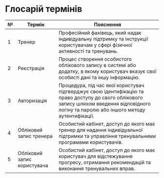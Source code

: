 # Глосарій термінів
|№|Термін|Пояснення|
|-----------|-----------|----------|
|1|Тренер|Професійний фахівець, який надає індивідуальну підтримку та інструкції користувачам у сфері фізичної активності та тренувань.|
|2|Реєстрація|Процес створення особистого облікового запису в системі або додатку, в якому користувач вказує свої особисті дані та іншу інформацію.|
|3|Авторизація|Процедура, під час якої користувач підтверджує свою ідентифікацію та право доступу до свого облікового запису шляхом введення відповідного логіну та паролю або іншого методу аутентифікації.|
|4|Обліковий запис тренера|Особистий кабінет, доступ до якого має тренер для надання індивідуальної підтримки та управління тренувальними програмами користувачів.|
|5|Обліковий запис користувача|Особистий кабінет, доступ до якого має користувач для відстежування прогресу, отримання рекомендацій та виконання тренувальних вправ.|

